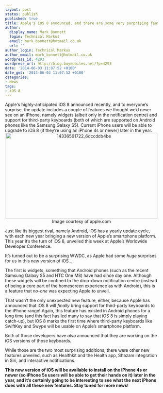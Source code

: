 ```yaml
---
layout: post
status: publish
published: true
title: Apple's iOS 8 announced, and there are some very surprising features!
author:
  display_name: Mark Bonnett
  login: Technical Markus
  email: mark_bonnett@hotmail.co.uk
  url: ''
author_login: Technical Markus
author_email: mark_bonnett@hotmail.co.uk
wordpress_id: 4293
wordpress_url: http://blog.buymobiles.net/?p=4293
date: '2014-06-03 11:07:52 +0100'
date_gmt: '2014-06-03 11:07:52 +0100'
categories:
- News
tags:
- iOS 8
---
```

<div id="stcpDiv"><span class="postStandFirst">Apple's highly-anticipated iOS 8 announced recently, and to everyone&rsquo;s surprise, the update includes a couple of features we thought we&rsquo;d never see on an iPhone, namely widgets (albeit only in the notification centre) and support for third-party keyboards (both of which are supported on Android phones like the Samsung Galaxy S5). Current iPhone users will be able to upgrade to iOS 8 (if they&rsquo;re using an iPhone 4s or newer) later in the year. </span></div>
<div style="text-align: center;"><img class="aligncenter size-full wp-image-4295" alt="14336561722_6dccddb4be" src="https://a1comms-blog-buymobiles.storage.googleapis.com/2014/06/14336561722_6dccddb4be.jpg" width="500" height="283" /><span class="caption">Image courtesy of apple.com</span></div>
<div>
<div id="stcpDiv">
<p>Just like its biggest rival, namely Android, iOS has a yearly update cycle, with each new year bringing a new version of Apple&rsquo;s smartphone platform. This year it&rsquo;s the turn of iOS 8, unveiled this week at Apple&rsquo;s Worldwide Developer Conference.</p>
<p>It&rsquo;s turned out to be a surprising WWDC, as Apple had some <em>huge</em> surprises for us in this new version of iOS...</p>
<p>The first is widgets, something that Android phones (such as the recent Samsung Galaxy S5 and HTC One M8) have had since day one. Although these widgets will be confined to the drop-down notification centre (instead of being a core part of the homescreen experience as with Android), this is a feature that <em>no-one</em> was expecting Apple to unveil.</p>
<p>That wasn&rsquo;t the only unexpected new feature, either, because Apple has announced that iOS 8 will <em>finally</em> bring support for third-party keyboards to the iPhone range! Again, this feature has existed in Android phones for a long time (and this fact has led many to say that iOS 8 is simply playing catch-up), but iOS 8 marks the first time where third-party keyboards like SwiftKey and Swype will be usable on Apple&rsquo;s smartphone platform.</p>
<p>Both of those developers have <em>also</em> announced that they are working on the iOS versions of those keyboards.</p>
<p>While those are the two most surprising additions, there were other new features unveiled, such as Healthkit and the Health app, Shazam integration in Siri, and interactive notifications.</p>
<p><strong>This new version of iOS will be available to install on the iPhone 4s or newer (so iPhone 5s users will be able to get their hands on it) later in the year, and it&rsquo;s certainly going to be interesting to see what the next iPhone does with all these new features. Stay tuned for more news!</strong></p>
</div>
</div>
